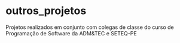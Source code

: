 # outros_projetos

Projetos realizados em conjunto com colegas de classe do curso de Programação de Software da ADM&TEC e SETEQ-PE
